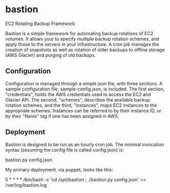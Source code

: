 bastion
=======

EC2 Rotating Backup Framework

Bastion is a simple framework for automating backup rotations of EC2 volumes. It allows your to specify multiple backup rotation schemes, and apply those to the servers in your infrastructure. A cron job manages the creation of snapshots as well as rotation of older backups to offline storage (AWS Glacier) and purging of old backups.

Configuration
-------

Configuration is managed through a simple json file, with three sections. A sample configuration file, sample-config.json, is included. The first section, "credentials", holds the AWS credentials used to access the EC2 and Glacier API. The second, "schemes", describes the available backup rotation schemes, and the third, "instances", maps EC2 instances to the appropriate schemes. Instances can be referred to by their instance ID, or by their "Name" tag if one has been assigned in AWS.

Deployment
-------

Bastion is designed to be run as an hourly cron job.  The minimal invocation syntax (assuming the config file is called config.json) is:

bastion.py config.json

My primary deployment, via puppet, looks like this:

5 * * * * /bin/bash -c 'cd /opt/bastion ; ./bastion.py config.json' >> /var/log/bastion.log

